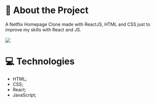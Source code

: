 # 📑 About the Project
A Netflix Homepage Clone made with ReactJS, HTML and CSS just to improve my skills with React and JS.<br/><br/>
<img src="https://img.shields.io/badge/PREVIEW-CLIQUE%20AQUI-red?link=https://clonenetflixdmaxadu.netlify.app"/>

# 💻 Technologies
- HTML;
- CSS;
- React;
- JavaScript;
